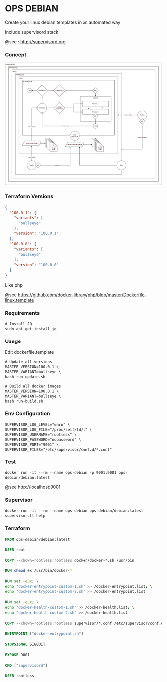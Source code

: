 # OPS DEBIAN

Create your linux debian templates in an automated way 

Include supervisord stack

@see : http://supervisord.org

### Concept

![concept](docs/concept.png)

### Terraform Versions

```json
{
  "100.0.1": {
    "variants": [
      "bullseye"
    ],
    "version": "100.0.1"
  },
  "100.0.0": {
    "variants": [
      "bullseye"
    ],
    "version": "100.0.0"
  }
}
```

Like php

@see https://github.com/docker-library/php/blob/master/Dockerfile-linux.template

### Requirements

```shell
# Install JQ
sudo apt-get install jq
```

### Usage

Edit dockerfile.template

```shell
# Update all versions
MASTER_VERSION=100.0.1 \
MASTER_VARIANT=bullseye \
bash run-update.sh
```

```shell
# Build all docker images
MASTER_VERSION=100.0.1 \
MASTER_VARIANT=bullseye \
bash run-build.sh
```

### Env Configuration

```dotenv
SUPERVISOR_LOG_LEVEL="warn" \
SUPERVISOR_LOG_FILE="/proc/self/fd/1" \
SUPERVISOR_USERNAME="rootless" \
SUPERVISOR_PASSWORD="nopassword" \
SUPERVISOR_PORT="9001" \
SUPERVISOR_FILES="/etc/supervisor/conf.d/*.conf"
```

### Test

```shell
docker run -it --rm --name ops-debian -p 9001:9001 ops-debian/debian:latest
```

@see http://localhost:9001

### Supervisor

```shell
docker run -it --rm --name ops-debian ops-debian/debian:latest supervisorctl help
```

### Terraform

```dockerfile
FROM ops-debian/debian:latest

USER root

COPY --chown=rootless:rootless docker/docker-*.sh /usr/bin

RUN chmod +x /usr/bin/docker-*

RUN set -eux; \
echo "docker-entrypoint-custom-1.sh" >> /docker-entrypoint.list; \
echo "docker-entrypoint-custom-2.sh" >> /docker-entrypoint.list

RUN set -eux; \
echo "docker-health-custom-1.sh" >> /docker-health.list; \
echo "docker-health-custom-2.sh" >> /docker-health.list

COPY --chown=rootless:rootless supervisor/*.conf /etc/supervisor/conf.d

ENTRYPOINT ["docker-entrypoint.sh"]

STOPSIGNAL SIGQUIT

EXPOSE 9001

CMD ["supervisord"]

USER rootless
```
